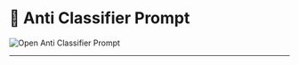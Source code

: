 # 🎯 Anti Classifier Prompt

<a href="https://anti-classifier-prompt.vercel.app/" target="_blank" rel="noopener noreferrer" style="text-decoration:none">
  <img alt="Open Anti Classifier Prompt" src="https://img.shields.io/badge/Visit-Anti%20Classifier%20Prompt-brightgreen?style=for-the-badge&logo=vercel" />
</a>

------